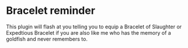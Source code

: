 # Bracelet reminder
This plugin will flash at you telling you to equip a Bracelet of Slaughter or Expedtious Bracelet if you are also like me who has the memory of a goldfish and never remembers to.